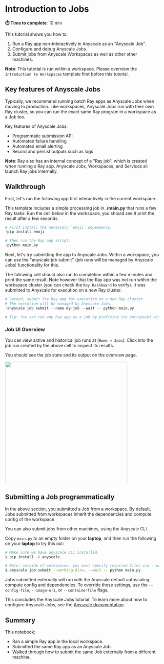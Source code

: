# Introduction to Jobs

**⏱️ Time to complete**: 10 min

This tutorial shows you how to:
1. Run a Ray app non-interactively in Anyscale as an "Anyscale Job".
2. Configure and debug Anyscale Jobs.
3. Submit jobs from Anyscale Workspaces as well as other other machines.

**Note**: This tutorial is run within a workspace. Please overview the `Introduction to Workspaces` template first before this tutorial.

## Key features of Anyscale Jobs

Typically, we recommend running batch Ray apps as Anyscale Jobs when moving to production. Like workspaces, Anyscale Jobs run with their own Ray cluster, so you can run the exact same Ray program in a workspace as a Job too.

Key features of Anyscale Jobs:
- Programmatic submission API
- Automated failure handling
- Automated email alerting
- Record and persist outputs such as logs


**Note**: Ray also has an internal concept of a "Ray job", which is created when running a Ray app. Anyscale Jobs, Workspaces, and Services all launch Ray jobs internally.

## Walkthrough

First, let's run the following app first interactively in the current workspace.

This template includes a simple processing job in **./main.py** that runs a few Ray tasks. Run the cell below in the workspace, you should see it print the result after a few seconds.


```python
# First install the necessary `emoji` dependency.
!pip install emoji
```


```python
# Then run the Ray app script.
!python main.py
```

Next, let's try submitting the app to Anyscale Jobs. Within a workspace, you can use the "anyscale job submit" (job runs will be managed by Anyscale Jobs) functionality for this.

The following cell should also run to completion within a few minutes and print the same result. Note however that the Ray app was not run within the workspace cluster (you can check the ``Ray Dashboard`` to verify). It was submitted to Anyscale for execution on a new Ray cluster.


```python
# Second, submit the Ray app for execution on a new Ray cluster.
# The execution will be managed by Anyscale Jobs.
!anyscale job submit --name my-job --wait -- python main.py

# Tip: You can run any Ray app as a job by prefixing its entrypoint with "anyscale job submit --".
```

### Job UI Overview

You can view active and historical job runs at (`Home > Jobs`). Click into the job run created by the above cell to inspect its results.

You should see the job state and its output on the overview page.

<img src="https://raw.githubusercontent.com/anyscale/templates/main/templates/intro-jobs/assets/anyscale-job.png" height=400px>

## Submitting a Job programmatically

In the above section, you submitted a Job from a workspace. By default, Jobs submitted from workspaces inherit the dependencies and compute config of the workspace.

You can also submit jobs from other machines, using the Anyscale CLI. 

Copy ``main.py`` to an empty folder on your **laptop**, and then run the following on your **laptop** to try this out:

```bash
# Make sure we have anyscale CLI installed.
$ pip install -U anyscale

# Note: outside of workspaces, you must specify required files via --working-dir.
$ anyscale job submit --working-dir=. --wait -- python main.py
```

Jobs submitted externally will run with the Anyscale default autoscaling compute config and dependencies. To override these settings, use the ``--config-file``, ``--image-uri``, or ``--containerfile`` flags.

This concludes the Anyscale Jobs tutorial. To learn more about how to configure Anyscale Jobs, see the [Anyscale documentation](https://docs.endpoints.anyscale.com/preview/).

## Summary

This notebook:
- Ran a simple Ray app in the local workspace.
- Submitted the same Ray app as an Anyscale Job.
- Walked through how to submit the same Job externally from a different machine.
